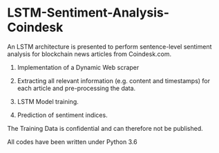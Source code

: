 # LSTM-Sentiment-Analysis-Coindesk

An LSTM architecture is presented to perform sentence-level sentiment analysis for blockchain news articles from Coindesk.com.

1. Implementation of a Dynamic Web scraper

2. Extracting all relevant information (e.g. content and timestamps) for each article and pre-processing the data.

3. LSTM Model training.

4. Prediction of sentiment indices.

The Training Data is confidential and can therefore not be published.


All codes have been written under Python 3.6
